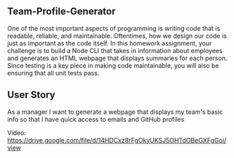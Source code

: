 ## Team-Profile-Generator

One of the most important aspects of programming is writing code that is readable, reliable, and maintainable. Oftentimes, how we design our code is just as important as the code itself. In this homework assignment, your challenge is to build a Node CLI that takes in information about employees and generates an HTML webpage that displays summaries for each person. Since testing is a key piece in making code maintainable, you will also be ensuring that all unit tests pass.

## User Story

As a manager
I want to generate a webpage that displays my team's basic info
so that I have quick access to emails and GitHub profiles

Video: https://drive.google.com/file/d/14HDCxz8rFgOkyUKSJ5OHTdOBeGXFgGoi/view


